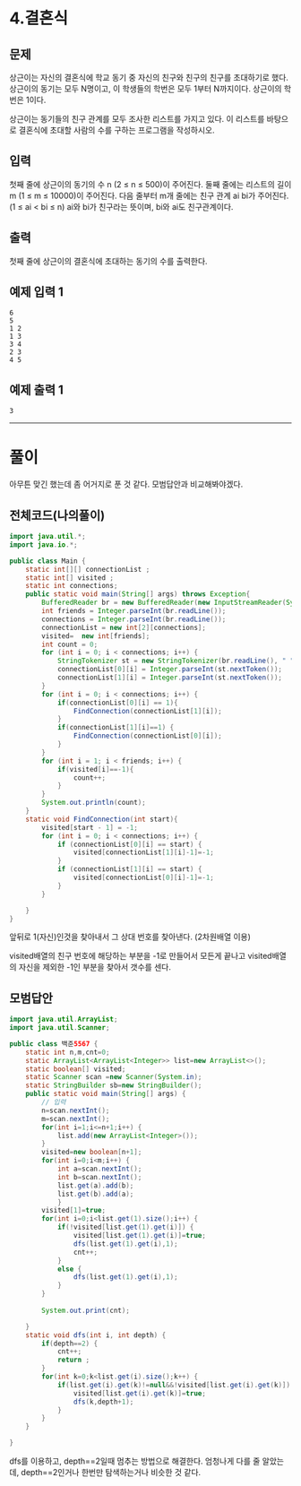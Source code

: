 # 4.결혼식

## 문제

상근이는 자신의 결혼식에 학교 동기 중 자신의 친구와 친구의 친구를 초대하기로 했다. 상근이의 동기는 모두 N명이고, 이 학생들의 학번은 모두 1부터 N까지이다. 상근이의 학번은 1이다.

상근이는 동기들의 친구 관계를 모두 조사한 리스트를 가지고 있다. 이 리스트를 바탕으로 결혼식에 초대할 사람의 수를 구하는 프로그램을 작성하시오.

## 입력

첫째 줄에 상근이의 동기의 수 n (2 ≤ n ≤ 500)이 주어진다. 둘째 줄에는 리스트의 길이 m (1 ≤ m ≤ 10000)이 주어진다. 다음 줄부터 m개 줄에는 친구 관계 ai bi가 주어진다. (1 ≤ ai < bi ≤ n) ai와 bi가 친구라는 뜻이며, bi와 ai도 친구관계이다.

## 출력

첫째 줄에 상근이의 결혼식에 초대하는 동기의 수를 출력한다.

## 예제 입력 1

```
6
5
1 2
1 3
3 4
2 3
4 5

```

## 예제 출력 1

```
3
```

---

# 풀이

아무튼 맞긴 했는데 좀 어거지로 푼 것 같다. 모범답안과 비교해봐야겠다.

## 전체코드(나의풀이)

```java
import java.util.*;
import java.io.*;

public class Main {
    static int[][] connectionList ;
    static int[] visited ;
    static int connections;
    public static void main(String[] args) throws Exception{
        BufferedReader br = new BufferedReader(new InputStreamReader(System.in));
        int friends = Integer.parseInt(br.readLine());
        connections = Integer.parseInt(br.readLine());
        connectionList = new int[2][connections];
        visited=  new int[friends];
        int count = 0;
        for (int i = 0; i < connections; i++) {
            StringTokenizer st = new StringTokenizer(br.readLine(), " ");
            connectionList[0][i] = Integer.parseInt(st.nextToken());
            connectionList[1][i] = Integer.parseInt(st.nextToken());
        }
        for (int i = 0; i < connections; i++) {
            if(connectionList[0][i] == 1){
                FindConnection(connectionList[1][i]);
            }
            if(connectionList[1][i]==1) {
                FindConnection(connectionList[0][i]);
            }
        }
        for (int i = 1; i < friends; i++) {
            if(visited[i]==-1){
                count++;
            }
        }
        System.out.println(count);
    }
    static void FindConnection(int start){
        visited[start - 1] = -1;
        for (int i = 0; i < connections; i++) {
            if (connectionList[0][i] == start) {
                visited[connectionList[1][i]-1]=-1;
            }
            if (connectionList[1][i] == start) {
                visited[connectionList[0][i]-1]=-1;
            }
        }

    }
}
```

앞뒤로 1(자신)인것을 찾아내서 그 상대 번호를 찾아낸다. (2차원배열 이용)

visited배열의 친구 번호에 해당하는 부분을 -1로 만들어서 모든게 끝나고 visited배열의 자신을 제외한 -1인 부분을 찾아서 갯수를 센다.

## 모범답안

```java
import java.util.ArrayList;
import java.util.Scanner;

public class 백준5567 {
	static int n,m,cnt=0;
	static ArrayList<ArrayList<Integer>> list=new ArrayList<>();
	static boolean[] visited;
	static Scanner scan =new Scanner(System.in);
	static StringBuilder sb=new StringBuilder();
	public static void main(String[] args) {
		// 입력
		n=scan.nextInt();
		m=scan.nextInt();
		for(int i=1;i<=n+1;i++) {
			list.add(new ArrayList<Integer>());
		}
		visited=new boolean[n+1];
		for(int i=0;i<m;i++) {
			int a=scan.nextInt();
			int b=scan.nextInt();
			list.get(a).add(b);
			list.get(b).add(a);
			}
		visited[1]=true;
		for(int i=0;i<list.get(1).size();i++) {
			if(!visited[list.get(1).get(i)]) {
				visited[list.get(1).get(i)]=true;
				dfs(list.get(1).get(i),1);	
				cnt++;
			}
			else {
				dfs(list.get(1).get(i),1);	
			}
		}
	
		System.out.print(cnt);

	}
	static void dfs(int i, int depth) {
		if(depth==2) {
			cnt++;
			return ;
		}
		for(int k=0;k<list.get(i).size();k++) {
			if(list.get(i).get(k)!=null&&!visited[list.get(i).get(k)]) {
				visited[list.get(i).get(k)]=true;
				dfs(k,depth+1);
			}
		}
	}

}
```

dfs를 이용하고, depth==2일때 멈추는 방법으로 해결한다. 엄청나게 다를 줄 알았는데, depth==2인거나 한번만 탐색하는거나 비슷한 것 같다.